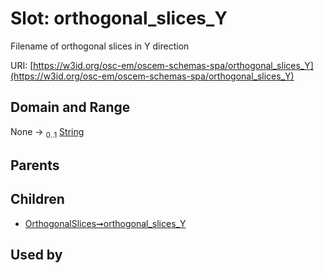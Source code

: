 
# Slot: orthogonal_slices_Y

Filename of orthogonal slices in Y direction

URI: [https://w3id.org/osc-em/oscem-schemas-spa/orthogonal_slices_Y](https://w3id.org/osc-em/oscem-schemas-spa/orthogonal_slices_Y)


## Domain and Range

None &#8594;  <sub>0..1</sub> [String](types/String.md)

## Parents


## Children

 *  [OrthogonalSlices➞orthogonal_slices_Y](OrthogonalSlices_orthogonal_slices_Y.md)

## Used by

